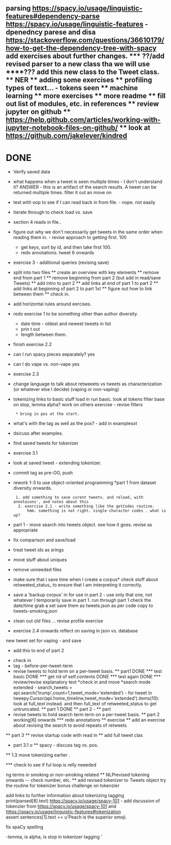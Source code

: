 parsing
    https://spacy.io/usage/linguistic-features#dependency-parse
    	  https://spacy.io/usage/linguistic-features - dpenedncy    parese and disa
    https://stackoverflow.com/questions/36610179/how-to-get-the-dependency-tree-with-spacy
    add exercises about further changes. 
*** ??/add revised parser to a new class tha we will use
****??? add this new class to the Tweet class.
** NER
** adding some exercises
** profiling types of text... - tokens seen
** machine learning 
** more exercises
** more readme
** fill out list of modules, etc. in references
** review jupyter on github
** https://help.github.com/articles/working-with-jupyter-notebook-files-on-github/ 
** look at   https://github.com/jakelever/kindred
---
# DONE
* Verify saved data
* what happens when a tweet is seen multiple times - I don't
  understand it?  ANSWER - this is an artifact of the search results. A tweet can be returned multiple times. filter it out an move on
* test with oop to see if I can read back in from file. - nope. not easily
* iterate through to check load vs. save
* section 4 reads in file..
* figure out why we don't necessarily get tweets in the same order when reading them in.  - revise approach to getting first. 100
  - get keys, sort by id, and then take first 100.
  * redo annotations. tweet 6 onwards
* exercise 3 - additional queries (revising save)
* split into two files
** create an overview with key elements
** remove end from part 1
** remove beginning from part 2 (but add in read/save Tweets)
** add intro to part 2
** add links at end of part 1 to part 2
** add links at beginning of part 2 to part 1xt
** figure out how to link between them
** check in.
* add horizontal rules around eercises.
* redo exercise 1 to be something other than author diversity.
    * date time  - oldest and newest tweets in list
    * prin t out 
    * length between them. 
* finish exercise 2.2
* can I run spacy pieces separately? yes
* can I do vape vs. non-vape yes
* exercise 2.3
* change language to talk about retweeets vs tweets as characterization (or whatever else I decide) (vaping or non-vaping)

* tokenizing
    links to basic stuff 
    load in
    run basic.
    look at tokens
     filter base on stop, lemma
       alpha?
       work on others
       exercise - revise filters
       
       * bring in pos at the start. 
* what's with the tag as well as the pos?  - add in examplesxt
* dsicuss after examples. 

* find saved tweets for tokenizer 
* exercise 3.1
* look at saved tweet - extending tokenizer.
* commit tag as pre-OO, push
* rework 1-3 to use object-oriented programming
    *part 1 from dataset diversity onwards.
    
       1. add something to save curent tweets. and reload, with annotaions', and notes about this
        2. exercise 2.1 - write something like the getCodes routine.
            hmm. something is not right. single character codes . what is up?
     
 
* part 1 - move search into tweets object. see how it goes. revise as appropriate
* fix comparison and save/load
* treat tweet ids as srings
* move stuff about uniques

* remove unneeded files
* make sure that i save time when I create a corpus*
check stuff about retweeted_status_ to ensure that I am interpreting it correctly.
* save a 'backup corpus' in  for use in part 2 - use only that one, not whatever I temporarily save in part 1. 
    run through part 1
    check the date/time
    grab a set
    save them as tweets.json as per code
    copy to tweets-smoking.json 
    
    
- clean out old files ...
       revise profile exercise

* exercise 2.4 onwards
    reflect on saving in json vs. database

new tweet set for vaping  - and save
  - add this to end of part 2
* check in
* tag - before-per-tweet-term 
* revise tweets to hold term on a per-tweet basis. 
** part1 DONE 
*** test basic DONE
*** get rid of self.contents DONE
*** test again DONE 
*** review/revise explanatory text
*check in and move
*search mode extended - search_tweets = api.search('trump',count=1,tweet_mode='extended') - 
  for tweet in tweepy.Cursor(api.home_timeline,tweet_mode='extended').items(10):
  look at full_text instead.
  and then full_text of retweeted_status to get untruncated.
**    part 1  DONE 
**    part 2  -
**    part 
* revise tweets to hold search term term on a per-tweet basis. 
** part 2   working[6] onwards
*** redo annotations
** exercise
** add an exercise
 about revising the search to avoid repeats of retweets
 
** part 3
** revise startup code with read in
** add full tweet clas

* part 3.1 o
** spacy - discuss tag vs. pos.

** 1.3 move tokenizing earlier .

*** check to see if ful loop is relly neeeded

ng terms in smoking or non-smoking related
** NLPrevised tokening onwards -- check number, etc.
 ** add revised tokenizer to Tweets object
 try the routine for tokenizer
bonus challenge on tokenzier

add links to further information about tokenizing
tagging 
print(parsed[8].text)
     https://spacy.io/usage/spacy-101
	- add dscussion of tokenzier from https://spacy.io/usage/spacy-101 and 
	  https://spacy.io/usage/linguistic-features#tokenization   
      	  assert sentences[1].text == u'Peach is the superior emoji.
          
 fix spaCy spelling
 
 -lemma, is alpha, is stop in tokenizer
tagging
'